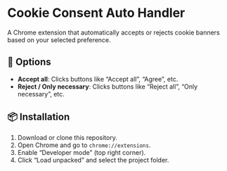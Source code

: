 # Cookie Consent Auto Handler

A Chrome extension that automatically accepts or rejects cookie banners based on your selected preference.

## 🔧 Options

- **Accept all**: Clicks buttons like “Accept all”, “Agree”, etc.
- **Reject / Only necessary**: Clicks buttons like “Reject all”, “Only necessary”, etc.

## 📦 Installation

1. Download or clone this repository.
2. Open Chrome and go to `chrome://extensions`.
3. Enable “Developer mode” (top right corner).
4. Click “Load unpacked” and select the project folder.
